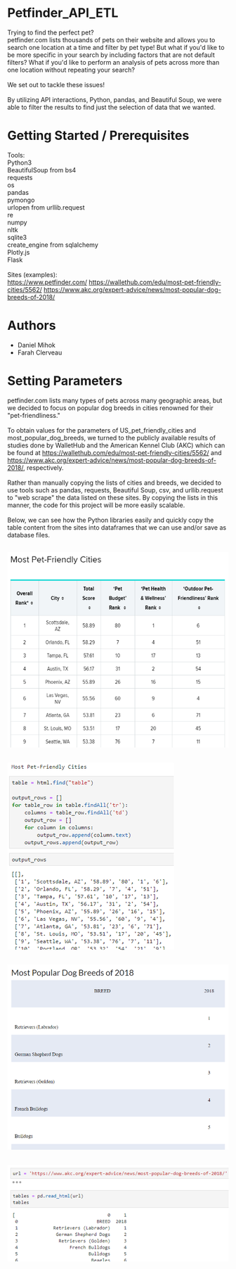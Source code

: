 # Petfinder_API_ETL

Trying to find the perfect pet?\
petfinder.com lists thousands of pets on their website and allows you to search one location at a time and filter by pet type!  But what if you'd like to be more specific in your search by including factors that are not default filters?  What if you'd like to perform an analysis of pets across more than one location without repeating your search?<br></br>
We set out to tackle these issues!<br></br>
By utilizing API interactions, Python, pandas, and Beautiful Soup, we were able to filter the results to find just the selection of data that we wanted.

# Getting Started / Prerequisites

Tools:\
Python3\
BeautifulSoup from bs4\
requests\
os\
pandas\
pymongo\
urlopen from urllib.request\
re\
numpy\
nltk\
sqlite3\
create_engine from sqlalchemy\
Plotly.js\
Flask\
\
Sites (examples):\
https://www.petfinder.com/
https://wallethub.com/edu/most-pet-friendly-cities/5562/
https://www.akc.org/expert-advice/news/most-popular-dog-breeds-of-2018/

# Authors

* Daniel Mihok
* Farah Clerveau

# Setting Parameters

petfinder.com lists many types of pets across many geographic areas, but we decided to focus on popular dog breeds in cities renowned for their "pet-friendliness."<br></br>
To obtain values for the parameters of US_pet_friendly_cities and most_popular_dog_breeds, we turned to the publicly available results of studies done by WalletHub and the American Kennel Club (AKC) which can be found at https://wallethub.com/edu/most-pet-friendly-cities/5562/ and https://www.akc.org/expert-advice/news/most-popular-dog-breeds-of-2018/, respectively.<br></br>
Rather than manually copying the lists of cities and breeds, we decided to use tools such as pandas, requests, Beautiful Soup, csv, and urllib.request to "web scrape" the data listed on these sites.  By copying the lists in this manner, the code for this project will be more easily scalable.<br></br>
Below, we can see how the Python libraries easily and quickly copy the table content from the sites into dataframes that we can use and/or save as database files.<br></br>

![images/best_cities_1.PNG](images/best_cities_1.PNG)<br></br>

![images/best_cities_2.PNG](images/best_cities_2.PNG)<br></br>

![images/best_breeds_1.PNG](images/best_breeds_1.PNG)<br></br>

![images/best_breeds_2.PNG](images/best_breeds_2.PNG)<br></br>